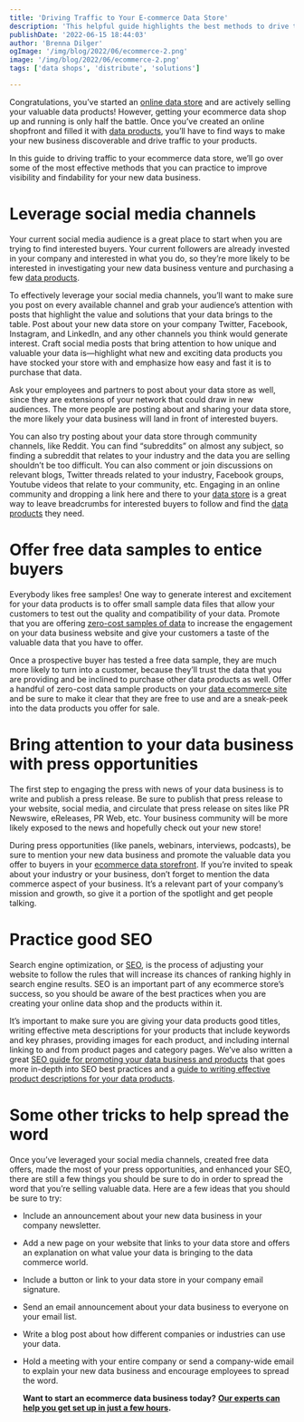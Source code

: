 ```yaml
---
title: 'Driving Traffic to Your E-commerce Data Store'
description: 'This helpful guide highlights the best methods to drive traffic to your e-commerce data store.'
publishDate: '2022-06-15 18:44:03'
author: 'Brenna Dilger'
ogImage: '/img/blog/2022/06/ecommerce-2.png'
image: '/img/blog/2022/06/ecommerce-2.png'
tags: ['data shops', 'distribute', 'solutions']

---
```

Congratulations, you’ve started an [online data store](https://www.narrative.io/data-shops) and are actively selling your valuable data products! However, getting your ecommerce data shop up and running is only half the battle. Once you’ve created an online shopfront and filled it with [data products](/blog/5-steps-to-building-a-successful-data-product), you’ll have to find ways to make your new business discoverable and drive traffic to your products. 

In this guide to driving traffic to your ecommerce data store, we’ll go over some of the most effective methods that you can practice to improve visibility and findability for your new data business.

**Leverage social media channels**
==================================

Your current social media audience is a great place to start when you are trying to find interested buyers. Your current followers are already invested in your company and interested in what you do, so they’re more likely to be interested in investigating your new data business venture and purchasing a few [data products](/blog/5-steps-to-building-a-successful-data-product). 

To effectively leverage your social media channels, you’ll want to make sure you post on every available channel and grab your audience’s attention with posts that highlight the value and solutions that your data brings to the table. Post about your new data store on your company Twitter, Facebook, Instagram, and LinkedIn, and any other channels you think would generate interest. Craft social media posts that bring attention to how unique and valuable your data is—highlight what new and exciting data products you have stocked your store with and emphasize how easy and fast it is to purchase that data. 

Ask your employees and partners to post about your data store as well, since they are extensions of your network that could draw in new audiences. The more people are posting about and sharing your data store, the more likely your data business will land in front of interested buyers.  

You can also try posting about your data store through community channels, like Reddit. You can find “subreddits” on almost any subject, so finding a subreddit that relates to your industry and the data you are selling shouldn’t be too difficult. You can also comment or join discussions on relevant blogs, Twitter threads related to your industry, Facebook groups, Youtube videos that relate to your community, etc. Engaging in an online community and dropping a link here and there to your [data store](https://www.narrative.io/data-shops) is a great way to leave breadcrumbs for interested buyers to follow and find the [data products](/blog/5-steps-to-building-a-successful-data-product) they need. 

**Offer free data samples to entice buyers** 
=============================================

Everybody likes free samples! One way to generate interest and excitement for your data products is to offer small sample data files that allow your customers to test out the quality and compatibility of your data. Promote that you are offering [zero-cost samples of data](/blog/zero-cost-data-streams) to increase the engagement on your data business website and give your customers a taste of the valuable data that you have to offer. 

Once a prospective buyer has tested a free data sample, they are much more likely to turn into a customer, because they’ll trust the data that you are providing and be inclined to purchase other data products as well. Offer a handful of zero-cost data sample products on your [data ecommerce site](https://www.narrative.io/data-shops) and be sure to make it clear that they are free to use and are a sneak-peek into the data products you offer for sale.

**Bring attention to your data business with press opportunities**
==================================================================

The first step to engaging the press with news of your data business is to write and publish a press release. Be sure to publish that press release to your website, social media, and circulate that press release on sites like PR Newswire, eReleases, PR Web, etc. Your business community will be more likely exposed to the news and hopefully check out your new store!

During press opportunities (like panels, webinars, interviews, podcasts), be sure to mention your new data business and promote the valuable data you offer to buyers in your [ecommerce data storefront](https://www.narrative.io/data-shops). If you’re invited to speak about your industry or your business, don’t forget to mention the data commerce aspect of your business. It’s a relevant part of your company’s mission and growth, so give it a portion of the spotlight and get people talking. 

**Practice good SEO** 
======================

Search engine optimization, or [SEO](/blog/5-seo-tips-to-help-buyers-find-your-data-products), is the process of adjusting your website to follow the rules that will increase its chances of ranking highly in search engine results. SEO is an important part of any ecommerce store’s success, so you should be aware of the best practices when you are creating your online data shop and the products within it. 

It’s important to make sure you are giving your data products good titles, writing effective meta descriptions for your products that include keywords and key phrases, providing images for each product, and including internal linking to and from product pages and category pages. We’ve also written a great [SEO guide for promoting your data business and products](/blog/5-seo-tips-to-help-buyers-find-your-data-products) that goes more in-depth into SEO best practices and a [guide to writing effective product descriptions for your data products](/blog/how-to-write-a-good-data-product-description). 

**Some other tricks to help spread the word**
=============================================

Once you’ve leveraged your social media channels, created free data offers, made the most of your press opportunities, and enhanced your SEO, there are still a few things you should be sure to do in order to spread the word that you’re selling valuable data. Here are a few ideas that you should be sure to try: 

*   Include an announcement about your new data business in your company newsletter. 
*   Add a new page on your website that links to your data store and offers an explanation on what value your data is bringing to the data commerce world. 
*   Include a button or link to your data store in your company email signature. 
*   Send an email announcement about your data business to everyone on your email list.
*   Write a blog post about how different companies or industries can use your data.
*   Hold a meeting with your entire company or send a company-wide email to explain your new data business and encourage employees to spread the word.  
      
    **Want to start an ecommerce data business today?** [**Our experts can help you get set up in just a few hours**](/contact)**.**
